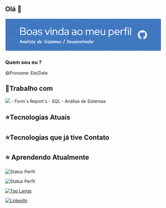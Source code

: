 ## Olá 👋

![Imagem de boas vindas](./github-header-image.png)

### Quem sou eu ?

😄Pronome: Ele/Dele

## 🌟Trabalho com
<img src="https://cdn.jsdelivr.net/gh/devicons/devicon@latest/icons/oracle/oracle-original.svg" width="50px"/>
- Form´s Report´s
- SQL
- Análise de Sistemas

## ⭐Tecnologias Atuais

## ⭐Tecnologias que já tive Contato

## ⭐ Aprendendo Atualmente

![Status Perfil](https://github-readme-stats.vercel.app/api?username=cleitonpecunha&show_icons=true&theme=transparent)

![Status Perfil](https://github-readme-stats.vercel.app/api?username=cleitonpecunha&hide=stars,prs,issues,contribs&show_icons=true&theme=dracula)

[![Top Langs](https://github-readme-stats.vercel.app/api/top-langs/?username=cleitonpecunha&layout=compact)](https://github.com/anuraghazra/github-readme-stats)

[![LinkedIn](https://img.shields.io/badge/LinkedIn-0077B5?style=for-the-badge&logo=linkedin&logoColor=white)]()
